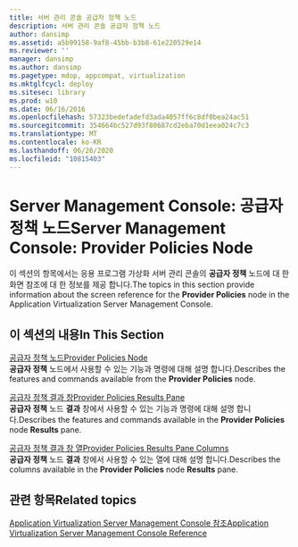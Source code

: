 ```yaml
---
title: 서버 관리 콘솔 공급자 정책 노드
description: 서버 관리 콘솔 공급자 정책 노드
author: dansimp
ms.assetid: a5b99158-9af8-45bb-b3b8-61e220529e14
ms.reviewer: ''
manager: dansimp
ms.author: dansimp
ms.pagetype: mdop, appcompat, virtualization
ms.mktglfcycl: deploy
ms.sitesec: library
ms.prod: w10
ms.date: 06/16/2016
ms.openlocfilehash: 57323bedefadefd3ada4057ff6c8df0bea24ac51
ms.sourcegitcommit: 354664bc527d93f80687cd2eba70d1eea024c7c3
ms.translationtype: MT
ms.contentlocale: ko-KR
ms.lasthandoff: 06/26/2020
ms.locfileid: "10815403"
---
```

# <span data-ttu-id="f8f26-103">Server Management Console: 공급자 정책 노드</span><span class="sxs-lookup"><span data-stu-id="f8f26-103">Server Management Console: Provider Policies Node</span></span>


<span data-ttu-id="f8f26-104">이 섹션의 항목에서는 응용 프로그램 가상화 서버 관리 콘솔의 **공급자 정책** 노드에 대 한 화면 참조에 대 한 정보를 제공 합니다.</span><span class="sxs-lookup"><span data-stu-id="f8f26-104">The topics in this section provide information about the screen reference for the **Provider Policies** node in the Application Virtualization Server Management Console.</span></span>

## <span data-ttu-id="f8f26-105">이 섹션의 내용</span><span class="sxs-lookup"><span data-stu-id="f8f26-105">In This Section</span></span>


<a href="" id="provider-policies-node"></a>[<span data-ttu-id="f8f26-106">공급자 정책 노드</span><span class="sxs-lookup"><span data-stu-id="f8f26-106">Provider Policies Node</span></span>](provider-policies-node.md)  
<span data-ttu-id="f8f26-107">**공급자 정책** 노드에서 사용할 수 있는 기능과 명령에 대해 설명 합니다.</span><span class="sxs-lookup"><span data-stu-id="f8f26-107">Describes the features and commands available from the **Provider Policies** node.</span></span>

<a href="" id="provider-policies-results-pane"></a>[<span data-ttu-id="f8f26-108">공급자 정책 결과 창</span><span class="sxs-lookup"><span data-stu-id="f8f26-108">Provider Policies Results Pane</span></span>](provider-policies-results-pane.md)  
<span data-ttu-id="f8f26-109">**공급자 정책** 노드 **결과** 창에서 사용할 수 있는 기능과 명령에 대해 설명 합니다.</span><span class="sxs-lookup"><span data-stu-id="f8f26-109">Describes the features and commands available in the **Provider Policies** node **Results** pane.</span></span>

<a href="" id="provider-policies-results-pane-columns"></a>[<span data-ttu-id="f8f26-110">공급자 정책 결과 창 열</span><span class="sxs-lookup"><span data-stu-id="f8f26-110">Provider Policies Results Pane Columns</span></span>](provider-policies-results-pane-columns.md)  
<span data-ttu-id="f8f26-111">**공급자 정책** 노드 **결과** 창에서 사용할 수 있는 열에 대해 설명 합니다.</span><span class="sxs-lookup"><span data-stu-id="f8f26-111">Describes the columns available in the **Provider Policies** node **Results** pane.</span></span>

## <span data-ttu-id="f8f26-112">관련 항목</span><span class="sxs-lookup"><span data-stu-id="f8f26-112">Related topics</span></span>


[<span data-ttu-id="f8f26-113">Application Virtualization Server Management Console 참조</span><span class="sxs-lookup"><span data-stu-id="f8f26-113">Application Virtualization Server Management Console Reference</span></span>](application-virtualization-server-management-console-reference.md)

 

 





